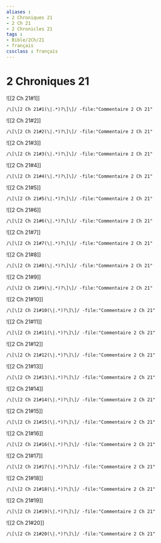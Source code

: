 ```yaml
---
aliases : 
- 2 Chroniques 21
- 2 Ch 21
- 2 Chronicles 21
tags : 
- Bible/2Ch/21
- français
cssclass : français
---
```


# 2 Chroniques 21

![[2 Ch 21#1]]

```query
/\[\[2 Ch 21#1(\|.*)?\]\]/ -file:"Commentaire 2 Ch 21"
```

![[2 Ch 21#2]]

```query
/\[\[2 Ch 21#2(\|.*)?\]\]/ -file:"Commentaire 2 Ch 21"
```

![[2 Ch 21#3]]

```query
/\[\[2 Ch 21#3(\|.*)?\]\]/ -file:"Commentaire 2 Ch 21"
```

![[2 Ch 21#4]]

```query
/\[\[2 Ch 21#4(\|.*)?\]\]/ -file:"Commentaire 2 Ch 21"
```

![[2 Ch 21#5]]

```query
/\[\[2 Ch 21#5(\|.*)?\]\]/ -file:"Commentaire 2 Ch 21"
```

![[2 Ch 21#6]]

```query
/\[\[2 Ch 21#6(\|.*)?\]\]/ -file:"Commentaire 2 Ch 21"
```

![[2 Ch 21#7]]

```query
/\[\[2 Ch 21#7(\|.*)?\]\]/ -file:"Commentaire 2 Ch 21"
```

![[2 Ch 21#8]]

```query
/\[\[2 Ch 21#8(\|.*)?\]\]/ -file:"Commentaire 2 Ch 21"
```

![[2 Ch 21#9]]

```query
/\[\[2 Ch 21#9(\|.*)?\]\]/ -file:"Commentaire 2 Ch 21"
```

![[2 Ch 21#10]]

```query
/\[\[2 Ch 21#10(\|.*)?\]\]/ -file:"Commentaire 2 Ch 21"
```

![[2 Ch 21#11]]

```query
/\[\[2 Ch 21#11(\|.*)?\]\]/ -file:"Commentaire 2 Ch 21"
```

![[2 Ch 21#12]]

```query
/\[\[2 Ch 21#12(\|.*)?\]\]/ -file:"Commentaire 2 Ch 21"
```

![[2 Ch 21#13]]

```query
/\[\[2 Ch 21#13(\|.*)?\]\]/ -file:"Commentaire 2 Ch 21"
```

![[2 Ch 21#14]]

```query
/\[\[2 Ch 21#14(\|.*)?\]\]/ -file:"Commentaire 2 Ch 21"
```

![[2 Ch 21#15]]

```query
/\[\[2 Ch 21#15(\|.*)?\]\]/ -file:"Commentaire 2 Ch 21"
```

![[2 Ch 21#16]]

```query
/\[\[2 Ch 21#16(\|.*)?\]\]/ -file:"Commentaire 2 Ch 21"
```

![[2 Ch 21#17]]

```query
/\[\[2 Ch 21#17(\|.*)?\]\]/ -file:"Commentaire 2 Ch 21"
```

![[2 Ch 21#18]]

```query
/\[\[2 Ch 21#18(\|.*)?\]\]/ -file:"Commentaire 2 Ch 21"
```

![[2 Ch 21#19]]

```query
/\[\[2 Ch 21#19(\|.*)?\]\]/ -file:"Commentaire 2 Ch 21"
```

![[2 Ch 21#20]]

```query
/\[\[2 Ch 21#20(\|.*)?\]\]/ -file:"Commentaire 2 Ch 21"
```

